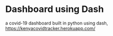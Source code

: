# Dashboard using Dash
 a covid-19 dashboard built in python using dash, https://kenyacovidtracker.herokuapp.com/
